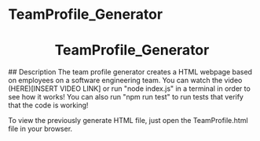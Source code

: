 # TeamProfile_Generator

<h1 align="center"> TeamProfile_Generator</h1>

<a name="Description" />
## Description
The team profile generator creates a HTML webpage based on employees on a software engineering team. You can watch the video (HERE)[INSERT VIDEO LINK] or run "node index.js" in a terminal in order to see how it works! You can also run "npm run test" to run tests that verify that the code is working!

To view the previously generate HTML file, just open the TeamProfile.html file in your browser.
